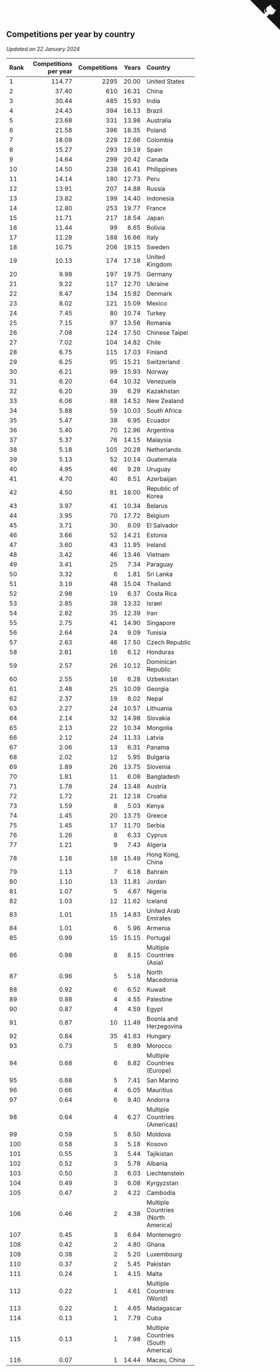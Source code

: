 ## Competitions per year by country

*Updated on 22 January 2024*

| Rank | Competitions per year | Competitions | Years | Country |
| :--- | ---: | ---: | ---: | :--- |
| 1 | 114.77 | 2295 | 20.00 | United States |
| 2 | 37.40 | 610 | 16.31 | China |
| 3 | 30.44 | 485 | 15.93 | India |
| 4 | 24.43 | 394 | 16.13 | Brazil |
| 5 | 23.68 | 331 | 13.98 | Australia |
| 6 | 21.58 | 396 | 18.35 | Poland |
| 7 | 18.09 | 229 | 12.66 | Colombia |
| 8 | 15.27 | 293 | 19.19 | Spain |
| 9 | 14.64 | 299 | 20.42 | Canada |
| 10 | 14.50 | 238 | 16.41 | Philippines |
| 11 | 14.14 | 180 | 12.73 | Peru |
| 12 | 13.91 | 207 | 14.88 | Russia |
| 13 | 13.82 | 199 | 14.40 | Indonesia |
| 14 | 12.80 | 253 | 19.77 | France |
| 15 | 11.71 | 217 | 18.54 | Japan |
| 16 | 11.44 | 99 | 8.65 | Bolivia |
| 17 | 11.28 | 188 | 16.66 | Italy |
| 18 | 10.75 | 206 | 19.15 | Sweden |
| 19 | 10.13 | 174 | 17.18 | United Kingdom |
| 20 | 9.98 | 197 | 19.75 | Germany |
| 21 | 9.22 | 117 | 12.70 | Ukraine |
| 22 | 8.47 | 134 | 15.82 | Denmark |
| 23 | 8.02 | 121 | 15.09 | Mexico |
| 24 | 7.45 | 80 | 10.74 | Turkey |
| 25 | 7.15 | 97 | 13.56 | Romania |
| 26 | 7.08 | 124 | 17.50 | Chinese Taipei |
| 27 | 7.02 | 104 | 14.82 | Chile |
| 28 | 6.75 | 115 | 17.03 | Finland |
| 29 | 6.25 | 95 | 15.21 | Switzerland |
| 30 | 6.21 | 99 | 15.93 | Norway |
| 31 | 6.20 | 64 | 10.32 | Venezuela |
| 32 | 6.20 | 39 | 6.29 | Kazakhstan |
| 33 | 6.06 | 88 | 14.52 | New Zealand |
| 34 | 5.88 | 59 | 10.03 | South Africa |
| 35 | 5.47 | 38 | 6.95 | Ecuador |
| 36 | 5.40 | 70 | 12.96 | Argentina |
| 37 | 5.37 | 76 | 14.15 | Malaysia |
| 38 | 5.18 | 105 | 20.28 | Netherlands |
| 39 | 5.13 | 52 | 10.14 | Guatemala |
| 40 | 4.95 | 46 | 9.28 | Uruguay |
| 41 | 4.70 | 40 | 8.51 | Azerbaijan |
| 42 | 4.50 | 81 | 18.00 | Republic of Korea |
| 43 | 3.97 | 41 | 10.34 | Belarus |
| 44 | 3.95 | 70 | 17.72 | Belgium |
| 45 | 3.71 | 30 | 8.09 | El Salvador |
| 46 | 3.66 | 52 | 14.21 | Estonia |
| 47 | 3.60 | 43 | 11.95 | Ireland |
| 48 | 3.42 | 46 | 13.46 | Vietnam |
| 49 | 3.41 | 25 | 7.34 | Paraguay |
| 50 | 3.32 | 6 | 1.81 | Sri Lanka |
| 51 | 3.19 | 48 | 15.04 | Thailand |
| 52 | 2.98 | 19 | 6.37 | Costa Rica |
| 53 | 2.85 | 38 | 13.32 | Israel |
| 54 | 2.82 | 35 | 12.39 | Iran |
| 55 | 2.75 | 41 | 14.90 | Singapore |
| 56 | 2.64 | 24 | 9.09 | Tunisia |
| 57 | 2.63 | 46 | 17.50 | Czech Republic |
| 58 | 2.61 | 16 | 6.12 | Honduras |
| 59 | 2.57 | 26 | 10.12 | Dominican Republic |
| 60 | 2.55 | 16 | 6.28 | Uzbekistan |
| 61 | 2.48 | 25 | 10.09 | Georgia |
| 62 | 2.37 | 19 | 8.02 | Nepal |
| 63 | 2.27 | 24 | 10.57 | Lithuania |
| 64 | 2.14 | 32 | 14.98 | Slovakia |
| 65 | 2.13 | 22 | 10.34 | Mongolia |
| 66 | 2.12 | 24 | 11.33 | Latvia |
| 67 | 2.06 | 13 | 6.31 | Panama |
| 68 | 2.02 | 12 | 5.95 | Bulgaria |
| 69 | 1.89 | 26 | 13.75 | Slovenia |
| 70 | 1.81 | 11 | 6.08 | Bangladesh |
| 71 | 1.78 | 24 | 13.48 | Austria |
| 72 | 1.72 | 21 | 12.18 | Croatia |
| 73 | 1.59 | 8 | 5.03 | Kenya |
| 74 | 1.45 | 20 | 13.75 | Greece |
| 75 | 1.45 | 17 | 11.70 | Serbia |
| 76 | 1.26 | 8 | 6.33 | Cyprus |
| 77 | 1.21 | 9 | 7.43 | Algeria |
| 78 | 1.16 | 18 | 15.49 | Hong Kong, China |
| 79 | 1.13 | 7 | 6.18 | Bahrain |
| 80 | 1.10 | 13 | 11.81 | Jordan |
| 81 | 1.07 | 5 | 4.67 | Nigeria |
| 82 | 1.03 | 12 | 11.62 | Iceland |
| 83 | 1.01 | 15 | 14.83 | United Arab Emirates |
| 84 | 1.01 | 6 | 5.96 | Armenia |
| 85 | 0.99 | 15 | 15.15 | Portugal |
| 86 | 0.98 | 8 | 8.15 | Multiple Countries (Asia) |
| 87 | 0.96 | 5 | 5.18 | North Macedonia |
| 88 | 0.92 | 6 | 6.52 | Kuwait |
| 89 | 0.88 | 4 | 4.55 | Palestine |
| 90 | 0.87 | 4 | 4.59 | Egypt |
| 91 | 0.87 | 10 | 11.49 | Bosnia and Herzegovina |
| 92 | 0.84 | 35 | 41.63 | Hungary |
| 93 | 0.73 | 5 | 6.89 | Morocco |
| 94 | 0.68 | 6 | 8.82 | Multiple Countries (Europe) |
| 95 | 0.68 | 5 | 7.41 | San Marino |
| 96 | 0.66 | 4 | 6.05 | Mauritius |
| 97 | 0.64 | 6 | 9.40 | Andorra |
| 98 | 0.64 | 4 | 6.27 | Multiple Countries (Americas) |
| 99 | 0.59 | 5 | 8.50 | Moldova |
| 100 | 0.58 | 3 | 5.18 | Kosovo |
| 101 | 0.55 | 3 | 5.44 | Tajikistan |
| 102 | 0.52 | 3 | 5.78 | Albania |
| 103 | 0.50 | 3 | 6.03 | Liechtenstein |
| 104 | 0.49 | 3 | 6.08 | Kyrgyzstan |
| 105 | 0.47 | 2 | 4.22 | Cambodia |
| 106 | 0.46 | 2 | 4.38 | Multiple Countries (North America) |
| 107 | 0.45 | 3 | 6.64 | Montenegro |
| 108 | 0.42 | 2 | 4.80 | Ghana |
| 109 | 0.38 | 2 | 5.20 | Luxembourg |
| 110 | 0.37 | 2 | 5.45 | Pakistan |
| 111 | 0.24 | 1 | 4.15 | Malta |
| 112 | 0.22 | 1 | 4.61 | Multiple Countries (World) |
| 113 | 0.22 | 1 | 4.65 | Madagascar |
| 114 | 0.13 | 1 | 7.79 | Cuba |
| 115 | 0.13 | 1 | 7.98 | Multiple Countries (South America) |
| 116 | 0.07 | 1 | 14.44 | Macau, China |


<a href="https://github.com/JustinTimeCuber/wca_statistics" class="github-corner" aria-label="View source on Github"><svg width="80" height="80" viewBox="0 0 250 250" style="fill:#151513; color:#fff; position: absolute; top: 0; border: 0; right: 0;" aria-hidden="true"><path d="M0,0 L115,115 L130,115 L142,142 L250,250 L250,0 Z"></path><path d="M128.3,109.0 C113.8,99.7 119.0,89.6 119.0,89.6 C122.0,82.7 120.5,78.6 120.5,78.6 C119.2,72.0 123.4,76.3 123.4,76.3 C127.3,80.9 125.5,87.3 125.5,87.3 C122.9,97.6 130.6,101.9 134.4,103.2" fill="currentColor" style="transform-origin: 130px 106px;" class="octo-arm"></path><path d="M115.0,115.0 C114.9,115.1 118.7,116.5 119.8,115.4 L133.7,101.6 C136.9,99.2 139.9,98.4 142.2,98.6 C133.8,88.0 127.5,74.4 143.8,58.0 C148.5,53.4 154.0,51.2 159.7,51.0 C160.3,49.4 163.2,43.6 171.4,40.1 C171.4,40.1 176.1,42.5 178.8,56.2 C183.1,58.6 187.2,61.8 190.9,65.4 C194.5,69.0 197.7,73.2 200.1,77.6 C213.8,80.2 216.3,84.9 216.3,84.9 C212.7,93.1 206.9,96.0 205.4,96.6 C205.1,102.4 203.0,107.8 198.3,112.5 C181.9,128.9 168.3,122.5 157.7,114.1 C157.9,116.9 156.7,120.9 152.7,124.9 L141.0,136.5 C139.8,137.7 141.6,141.9 141.8,141.8 Z" fill="currentColor" class="octo-body"></path></svg></a><style>.github-corner:hover .octo-arm{animation:octocat-wave 560ms ease-in-out}@keyframes octocat-wave{0%,100%{transform:rotate(0)}20%,60%{transform:rotate(-25deg)}40%,80%{transform:rotate(10deg)}}@media (max-width:500px){.github-corner:hover .octo-arm{animation:none}.github-corner .octo-arm{animation:octocat-wave 560ms ease-in-out}}</style>
